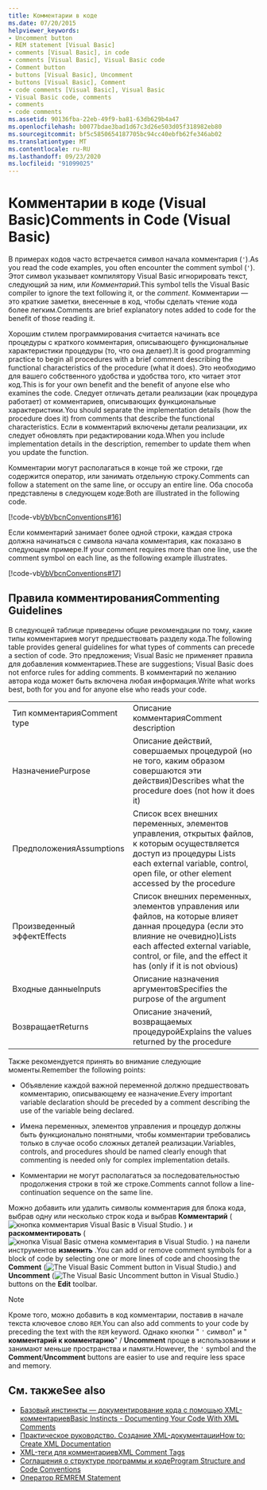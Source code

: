 ```yaml
---
title: Комментарии в коде
ms.date: 07/20/2015
helpviewer_keywords:
- Uncomment button
- REM statement [Visual Basic]
- comments [Visual Basic], in code
- comments [Visual Basic], Visual Basic code
- Comment button
- buttons [Visual Basic], Uncomment
- buttons [Visual Basic], Comment
- code comments [Visual Basic], Visual Basic
- Visual Basic code, comments
- comments
- code comments
ms.assetid: 90136fba-22eb-49f9-ba81-63db629b4a47
ms.openlocfilehash: b0077bdae3bad1d67c3d26e503d05f318982eb80
ms.sourcegitcommit: bf5c5850654187705bc94cc40ebfb62fe346ab02
ms.translationtype: MT
ms.contentlocale: ru-RU
ms.lasthandoff: 09/23/2020
ms.locfileid: "91099025"
---
```

# <a name="comments-in-code-visual-basic"></a><span data-ttu-id="6d11d-102">Комментарии в коде (Visual Basic)</span><span class="sxs-lookup"><span data-stu-id="6d11d-102">Comments in Code (Visual Basic)</span></span>

<span data-ttu-id="6d11d-103">В примерах кодов часто встречается символ начала комментария (`'`).</span><span class="sxs-lookup"><span data-stu-id="6d11d-103">As you read the code examples, you often encounter the comment symbol (`'`).</span></span> <span data-ttu-id="6d11d-104">Этот символ указывает компилятору Visual Basic игнорировать текст, следующий за ним, или *Комментарий*.</span><span class="sxs-lookup"><span data-stu-id="6d11d-104">This symbol tells the Visual Basic compiler to ignore the text following it, or the *comment*.</span></span> <span data-ttu-id="6d11d-105">Комментарии — это краткие заметки, внесенные в код, чтобы сделать чтение кода более легким.</span><span class="sxs-lookup"><span data-stu-id="6d11d-105">Comments are brief explanatory notes added to code for the benefit of those reading it.</span></span>  
  
 <span data-ttu-id="6d11d-106">Хорошим стилем программирования считается начинать все процедуры с краткого комментария, описывающего функциональные характеристики процедуры (то, что она делает).</span><span class="sxs-lookup"><span data-stu-id="6d11d-106">It is good programming practice to begin all procedures with a brief comment describing the functional characteristics of the procedure (what it does).</span></span> <span data-ttu-id="6d11d-107">Это необходимо для вашего собственного удобства и удобства того, кто читает этот код.</span><span class="sxs-lookup"><span data-stu-id="6d11d-107">This is for your own benefit and the benefit of anyone else who examines the code.</span></span> <span data-ttu-id="6d11d-108">Следует отличать детали реализации (как процедура работает) от комментариев, описывающих функциональные характеристики.</span><span class="sxs-lookup"><span data-stu-id="6d11d-108">You should separate the implementation details (how the procedure does it) from comments that describe the functional characteristics.</span></span> <span data-ttu-id="6d11d-109">Если в комментарий включены детали реализации, их следует обновлять при редактировании кода.</span><span class="sxs-lookup"><span data-stu-id="6d11d-109">When you include implementation details in the description, remember to update them when you update the function.</span></span>  
  
 <span data-ttu-id="6d11d-110">Комментарии могут располагаться в конце той же строки, где содержится оператор, или занимать отдельную строку.</span><span class="sxs-lookup"><span data-stu-id="6d11d-110">Comments can follow a statement on the same line, or occupy an entire line.</span></span> <span data-ttu-id="6d11d-111">Оба способа представлены в следующем коде:</span><span class="sxs-lookup"><span data-stu-id="6d11d-111">Both are illustrated in the following code.</span></span>  
  
 [!code-vb[VbVbcnConventions#16](~/samples/snippets/visualbasic/VS_Snippets_VBCSharp/VbVbcnConventions/VB/Class1.vb#16)]  
  
 <span data-ttu-id="6d11d-112">Если комментарий занимает более одной строки, каждая строка должна начинаться с символа начала комментария, как показано в следующем примере.</span><span class="sxs-lookup"><span data-stu-id="6d11d-112">If your comment requires more than one line, use the comment symbol on each line, as the following example illustrates.</span></span>  
  
 [!code-vb[VbVbcnConventions#17](~/samples/snippets/visualbasic/VS_Snippets_VBCSharp/VbVbcnConventions/VB/Class1.vb#17)]  
  
## <a name="commenting-guidelines"></a><span data-ttu-id="6d11d-113">Правила комментирования</span><span class="sxs-lookup"><span data-stu-id="6d11d-113">Commenting Guidelines</span></span>  

 <span data-ttu-id="6d11d-114">В следующей таблице приведены общие рекомендации по тому, какие типы комментариев могут предшествовать разделу кода.</span><span class="sxs-lookup"><span data-stu-id="6d11d-114">The following table provides general guidelines for what types of comments can precede a section of code.</span></span> <span data-ttu-id="6d11d-115">Это предложения; Visual Basic не применяет правила для добавления комментариев.</span><span class="sxs-lookup"><span data-stu-id="6d11d-115">These are suggestions; Visual Basic does not enforce rules for adding comments.</span></span> <span data-ttu-id="6d11d-116">В комментарий по желанию автора кода может быть включена любая информация.</span><span class="sxs-lookup"><span data-stu-id="6d11d-116">Write what works best, both for you and for anyone else who reads your code.</span></span>  
  
|||  
|---|---|  
|<span data-ttu-id="6d11d-117">Тип комментария</span><span class="sxs-lookup"><span data-stu-id="6d11d-117">Comment type</span></span>|<span data-ttu-id="6d11d-118">Описание комментария</span><span class="sxs-lookup"><span data-stu-id="6d11d-118">Comment description</span></span>|  
|<span data-ttu-id="6d11d-119">Назначение</span><span class="sxs-lookup"><span data-stu-id="6d11d-119">Purpose</span></span>|<span data-ttu-id="6d11d-120">Описание действий, совершаемых процедурой (но не того, каким образом совершаются эти действия)</span><span class="sxs-lookup"><span data-stu-id="6d11d-120">Describes what the procedure does (not how it does it)</span></span>|  
|<span data-ttu-id="6d11d-121">Предположения</span><span class="sxs-lookup"><span data-stu-id="6d11d-121">Assumptions</span></span>|<span data-ttu-id="6d11d-122">Список всех внешних переменных, элементов управления, открытых файлов, к которым осуществляется доступ из процедуры </span><span class="sxs-lookup"><span data-stu-id="6d11d-122">Lists each external variable, control, open file, or other element accessed by the procedure</span></span>|  
|<span data-ttu-id="6d11d-123">Произведенный эффект</span><span class="sxs-lookup"><span data-stu-id="6d11d-123">Effects</span></span>|<span data-ttu-id="6d11d-124">Список внешних переменных, элементов управления или файлов, на которые влияет данная процедура (если это влияние не очевидно)</span><span class="sxs-lookup"><span data-stu-id="6d11d-124">Lists each affected external variable, control, or file, and the effect it has (only if it is not obvious)</span></span>|  
|<span data-ttu-id="6d11d-125">Входные данные</span><span class="sxs-lookup"><span data-stu-id="6d11d-125">Inputs</span></span>|<span data-ttu-id="6d11d-126">Описание назначения аргументов</span><span class="sxs-lookup"><span data-stu-id="6d11d-126">Specifies the purpose of the argument</span></span>|  
|<span data-ttu-id="6d11d-127">Возвращает</span><span class="sxs-lookup"><span data-stu-id="6d11d-127">Returns</span></span>|<span data-ttu-id="6d11d-128">Описание значений, возвращаемых процедурой</span><span class="sxs-lookup"><span data-stu-id="6d11d-128">Explains the values returned by the procedure</span></span>|  
  
 <span data-ttu-id="6d11d-129">Также рекомендуется принять во внимание следующие моменты.</span><span class="sxs-lookup"><span data-stu-id="6d11d-129">Remember the following points:</span></span>  
  
- <span data-ttu-id="6d11d-130">Объявление каждой важной переменной должно предшествовать комментарию, описывающему ее назначение.</span><span class="sxs-lookup"><span data-stu-id="6d11d-130">Every important variable declaration should be preceded by a comment describing the use of the variable being declared.</span></span>  
  
- <span data-ttu-id="6d11d-131">Имена переменных, элементов управления и процедур должны быть функционально понятными, чтобы комментарии требовались только в случае особо сложных деталей реализации.</span><span class="sxs-lookup"><span data-stu-id="6d11d-131">Variables, controls, and procedures should be named clearly enough that commenting is needed only for complex implementation details.</span></span>  
  
- <span data-ttu-id="6d11d-132">Комментарии не могут располагаться за последовательностью продолжения строки в той же строке.</span><span class="sxs-lookup"><span data-stu-id="6d11d-132">Comments cannot follow a line-continuation sequence on the same line.</span></span>  
  
 <span data-ttu-id="6d11d-133">Можно добавить или удалить символы комментария для блока кода, выбрав одну или несколько строк кода и выбрав **Комментарий** ( ![ кнопка комментария Visual Basic в Visual Studio. ](./media/comments-in-code/visual-basic-comment-button.gif) ) и **раскомментировать** ( ![ кнопка Visual Basic отмена комментария в Visual Studio. ](./media/comments-in-code/visual-basic-uncomment-button.gif) ) на панели инструментов **изменить** .</span><span class="sxs-lookup"><span data-stu-id="6d11d-133">You can add or remove comment symbols for a block of code by selecting one or more lines of code and choosing the **Comment** (![The Visual Basic Comment button in Visual Studio.](./media/comments-in-code/visual-basic-comment-button.gif)) and **Uncomment** (![The Visual Basic Uncomment button in Visual Studio.](./media/comments-in-code/visual-basic-uncomment-button.gif)) buttons on the **Edit** toolbar.</span></span>  
  
> [!NOTE]
> <span data-ttu-id="6d11d-134">Кроме того, можно добавить в код комментарии, поставив в начале текста ключевое слово `REM`.</span><span class="sxs-lookup"><span data-stu-id="6d11d-134">You can also add comments to your code by preceding the text with the `REM` keyword.</span></span> <span data-ttu-id="6d11d-135">Однако кнопки " `'` символ" и " **комментарий к комментарию**" / **Uncomment** проще в использовании и занимают меньше пространства и памяти.</span><span class="sxs-lookup"><span data-stu-id="6d11d-135">However, the `'` symbol and the **Comment**/**Uncomment** buttons are easier to use and require less space and memory.</span></span>  
  
## <a name="see-also"></a><span data-ttu-id="6d11d-136">См. также</span><span class="sxs-lookup"><span data-stu-id="6d11d-136">See also</span></span>

- [<span data-ttu-id="6d11d-137">Базовый инстинкты — документирование кода с помощью XML-комментариев</span><span class="sxs-lookup"><span data-stu-id="6d11d-137">Basic Instincts - Documenting Your Code With XML Comments</span></span>](/archive/msdn-magazine/2009/may/documenting-your-code-with-xml-comments)
- [<span data-ttu-id="6d11d-138">Практическое руководство. Создание XML-документации</span><span class="sxs-lookup"><span data-stu-id="6d11d-138">How to: Create XML Documentation</span></span>](how-to-create-xml-documentation.md)
- [<span data-ttu-id="6d11d-139">XML-теги для комментариев</span><span class="sxs-lookup"><span data-stu-id="6d11d-139">XML Comment Tags</span></span>](../../language-reference/xmldoc/index.md)
- [<span data-ttu-id="6d11d-140">Соглашения о структуре программы и коде</span><span class="sxs-lookup"><span data-stu-id="6d11d-140">Program Structure and Code Conventions</span></span>](program-structure-and-code-conventions.md)
- [<span data-ttu-id="6d11d-141">Оператор REM</span><span class="sxs-lookup"><span data-stu-id="6d11d-141">REM Statement</span></span>](../../language-reference/statements/rem-statement.md)
